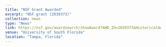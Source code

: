 ```yaml
---
title: "NSF Grant Awarded"
excerpt: "NSF grant (2039373)"
collection: news
type: "News"
link: https://nsf.gov/awardsearch/showAward?AWD_ID=2039373&HistoricalAwards=false
venue: "University of South Florida"
location: "Tampa, Florida"
---
```

